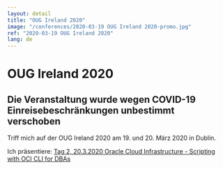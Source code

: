 ```yaml
---
layout: detail
title: "OUG Ireland 2020"
image: "/conferences/2020-03-19 OUG Ireland 2020-promo.jpg"
ref: "2020-03-19 OUG Ireland 2020"
lang: de
---
```


# OUG Ireland 2020
## **Die Veranstaltung wurde wegen COVID-19 Einreisebeschränkungen unbestimmt verschoben**

Triff mich auf der OUG Ireland 2020 am 19. und 20. März 2020 in Dublin.

Ich präsentiere:
[Tag 2, 20.3.2020 Oracle Cloud Infrastructure - Scripting with OCI CLI for DBAs](https://ukoug.org/page/RobertMarzIreland2020)



